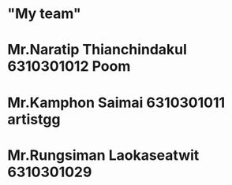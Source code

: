 # "My team"
# Mr.Naratip Thianchindakul 6310301012 Poom
# Mr.Kamphon Saimai 6310301011 artistgg
# Mr.Rungsiman Laokaseatwit 6310301029 